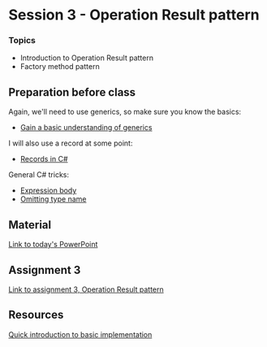 # Session 3 - Operation Result pattern

### Topics
* Introduction to Operation Result pattern
* Factory method pattern

## Preparation before class
Again, we'll need to use generics, so make sure you know the basics:
* [Gain a basic understanding of generics](https://learn.microsoft.com/en-us/dotnet/csharp/fundamentals/types/generics)

I will also use a record at some point:
* [Records in C#](https://learn.microsoft.com/en-us/dotnet/csharp/language-reference/builtin-types/record)

General C# tricks:
* [Expression body](https://learn.microsoft.com/en-us/dotnet/csharp/programming-guide/statements-expressions-operators/expression-bodied-members)
* [Omitting type name](https://learn.microsoft.com/en-us/dotnet/csharp/language-reference/operators/new-operator)

## Material

[Link to today's PowerPoint](https://viaucdk-my.sharepoint.com/:p:/g/personal/trmo_viauc_dk/EftpSTON6qFMguhI5-gqCzkB_Dga_xPl071Kg_5eK2uN2A?e=7dmwyl)

## Assignment 3
[Link to assignment 3, Operation Result pattern](https://viaucdk-my.sharepoint.com/:w:/g/personal/trmo_viauc_dk/EXaYqWIrBdlHkxUnkJusix8BKHWcsFuiam8zIKAeiuDrAA?e=ffYymn)

## Resources

[Quick introduction to basic implementation](https://medium.com/@cummingsi1993/the-operation-result-pattern-a-simple-guide-fe10ff959080)
